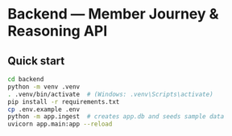# Backend — Member Journey & Reasoning API

## Quick start

```bash
cd backend
python -m venv .venv
. .venv/bin/activate  # (Windows: .venv\Scripts\activate)
pip install -r requirements.txt
cp .env.example .env
python -m app.ingest  # creates app.db and seeds sample data
uvicorn app.main:app --reload
